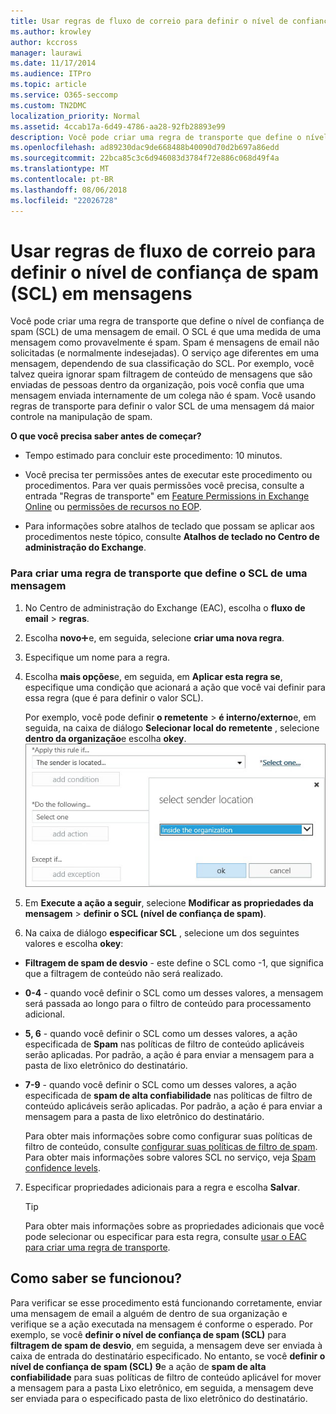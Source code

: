 ```yaml
---
title: Usar regras de fluxo de correio para definir o nível de confiança de spam (SCL) em mensagens
ms.author: krowley
author: kccross
manager: laurawi
ms.date: 11/17/2014
ms.audience: ITPro
ms.topic: article
ms.service: O365-seccomp
ms.custom: TN2DMC
localization_priority: Normal
ms.assetid: 4ccab17a-6d49-4786-aa28-92fb28893e99
description: Você pode criar uma regra de transporte que define o nível de confiança de spam (SCL) de uma mensagem de email. O SCL é que uma medida de uma mensagem como provavelmente é spam. Spam é mensagens de email não solicitadas (e normalmente indesejadas). O serviço age diferentes em uma mensagem, dependendo de sua classificação do SCL. Por exemplo, você talvez queira ignorar spam filtragem de conteúdo de mensagens que são enviadas de pessoas dentro da organização, pois você confia que uma mensagem enviada internamente de um colega não é spam. Você usando regras de transporte para definir o valor SCL de uma mensagem dá maior controle na manipulação de spam.
ms.openlocfilehash: ad89230dac9de668488b40090d70d2b697a86edd
ms.sourcegitcommit: 22bca85c3c6d946083d3784f72e886c068d49f4a
ms.translationtype: MT
ms.contentlocale: pt-BR
ms.lasthandoff: 08/06/2018
ms.locfileid: "22026728"
---
```

# <a name="use-mail-flow-rules-to-set-the-spam-confidence-level-scl-in-messages"></a>Usar regras de fluxo de correio para definir o nível de confiança de spam (SCL) em mensagens

Você pode criar uma regra de transporte que define o nível de confiança de spam (SCL) de uma mensagem de email. O SCL é que uma medida de uma mensagem como provavelmente é spam. Spam é mensagens de email não solicitadas (e normalmente indesejadas). O serviço age diferentes em uma mensagem, dependendo de sua classificação do SCL. Por exemplo, você talvez queira ignorar spam filtragem de conteúdo de mensagens que são enviadas de pessoas dentro da organização, pois você confia que uma mensagem enviada internamente de um colega não é spam. Você usando regras de transporte para definir o valor SCL de uma mensagem dá maior controle na manipulação de spam. 
  
 **O que você precisa saber antes de começar?**
  
- Tempo estimado para concluir este procedimento: 10 minutos.
    
- Você precisa ter permissões antes de executar este procedimento ou procedimentos. Para ver quais permissões você precisa, consulte a entrada "Regras de transporte" em [Feature Permissions in Exchange Online](http://technet.microsoft.com/library/15073ce1-0917-403b-8839-02a2ebc96e16.aspx) ou [permissões de recursos no EOP](eop/feature-permissions-in-eop.md). 
    
- Para informações sobre atalhos de teclado que possam se aplicar aos procedimentos neste tópico, consulte **Atalhos de teclado no Centro de administração do Exchange**.
    
### <a name="to-create-a-transport-rule-that-sets-the-scl-of-a-message"></a>Para criar uma regra de transporte que define o SCL de uma mensagem

1. No Centro de administração do Exchange (EAC), escolha o **fluxo de email** \> **regras**.
    
2. Escolha **novo**![ícone Adicionar](media/ITPro-EAC-AddIcon.png)e, em seguida, selecione **criar uma nova regra**.
    
3. Especifique um nome para a regra.
    
4. Escolha **mais opções**e, em seguida, em **Aplicar esta regra se**, especifique uma condição que acionará a ação que você vai definir para essa regra (que é para definir o valor SCL).
    
    Por exemplo, você pode definir **o remetente** \> **é interno/externo**e, em seguida, na caixa de diálogo **Selecionar local do remetente** , selecione **dentro da organização**e escolha **okey**.</br>
    ![Selecione o local do remetente](media/EOP-ETR-SetSCL-1.jpg)
  
5. Em **Execute a ação a seguir**, selecione **Modificar as propriedades da mensagem** \> **definir o SCL (nível de confiança de spam)**.
  
6. Na caixa de diálogo **especificar SCL** , selecione um dos seguintes valores e escolha **okey**:
    
  - **Filtragem de spam de desvio** - este define o SCL como -1, que significa que a filtragem de conteúdo não será realizado. 
    
  - **0-4** - quando você definir o SCL como um desses valores, a mensagem será passada ao longo para o filtro de conteúdo para processamento adicional. 
    
  - **5, 6** - quando você definir o SCL como um desses valores, a ação especificada de **Spam** nas políticas de filtro de conteúdo aplicáveis serão aplicadas. Por padrão, a ação é para enviar a mensagem para a pasta de lixo eletrônico do destinatário. 
    
  - **7-9** - quando você definir o SCL como um desses valores, a ação especificada de **spam de alta confiabilidade** nas políticas de filtro de conteúdo aplicáveis serão aplicadas. Por padrão, a ação é para enviar a mensagem para a pasta de lixo eletrônico do destinatário. 
    
    Para obter mais informações sobre como configurar suas políticas de filtro de conteúdo, consulte [configurar suas políticas de filtro de spam](configure-your-spam-filter-policies.md). Para obter mais informações sobre valores SCL no serviço, veja [Spam confidence levels](spam-confidence-levels.md).
    
7. Especificar propriedades adicionais para a regra e escolha **Salvar**.
    
    > [!TIP]
    > Para obter mais informações sobre as propriedades adicionais que você pode selecionar ou especificar para esta regra, consulte [usar o EAC para criar uma regra de transporte](http://technet.microsoft.com/library/e7a81372-b6d7-4d1f-bc9e-a845a7facac2.aspx#CreateEAC). 
  
## <a name="how-do-you-know-this-worked"></a>Como saber se funcionou?

Para verificar se esse procedimento está funcionando corretamente, enviar uma mensagem de email a alguém de dentro de sua organização e verifique se a ação executada na mensagem é conforme o esperado. Por exemplo, se você **definir o nível de confiança de spam (SCL)** para **filtragem de spam de desvio**, em seguida, a mensagem deve ser enviada à caixa de entrada do destinatário especificado. No entanto, se você **definir o nível de confiança de spam (SCL)** **9**e a ação de **spam de alta confiabilidade** para suas políticas de filtro de conteúdo aplicável for mover a mensagem para a pasta Lixo eletrônico, em seguida, a mensagem deve ser enviada para o especificado pasta de lixo eletrônico do destinatário. 
  

